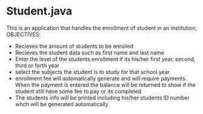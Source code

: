 # Student.java 
This is an application that handles the enrollment of student in an institution;
OBJECTIVES:
- Recieves the amount of students to be enrolled
- Recieves the student data such as first name and last name
- Enter the level of the students enrollment if its his/her first year, second, third or forth year
- select the subjects the student is to study for that school year
- enrollment fee will automatically generate and will require payments. When the payment is entered the balance will be returned to show if the student still have some fee to pay or its completed
- The students info will be printed including his/her students ID number whch will be generated automatically

